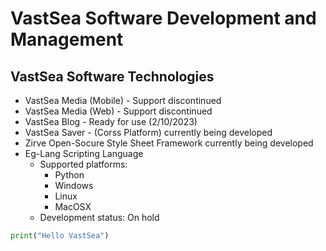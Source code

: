 # VastSea Software Development and Management

## VastSea Software Technologies
- VastSea Media (Mobile) - Support discontinued
- VastSea Media (Web) - Support discontinued
- VastSea Blog - Ready for use (2/10/2023)
- VastSea Saver - (Corss Platform) currently being developed
- Zirve Open-Socure Style Sheet Framework currently being developed
- Eg-Lang Scripting Language
  - Supported platforms:
    - Python
    - Windows
    - Linux
    - MacOSX
  - Development status: On hold
```python
print("Hello VastSea")
